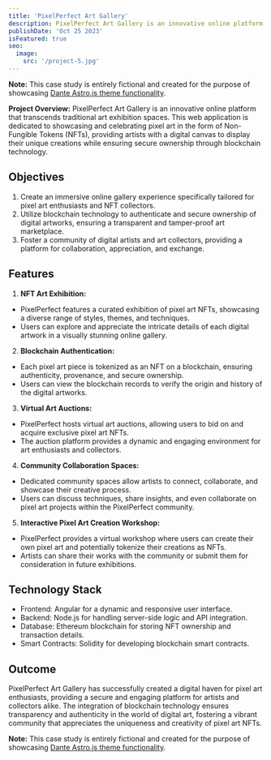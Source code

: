 ```yaml
---
title: 'PixelPerfect Art Gallery'
description: PixelPerfect Art Gallery is an innovative online platform that transcends traditional art exhibition spaces.
publishDate: 'Oct 25 2023'
isFeatured: true
seo:
  image:
    src: '/project-5.jpg'
---
```



**Note:** This case study is entirely fictional and created for the purpose of showcasing [Dante Astro.js theme functionality](https://justgoodui.com/astro-themes/dante/).

**Project Overview:**
PixelPerfect Art Gallery is an innovative online platform that transcends traditional art exhibition spaces. This web application is dedicated to showcasing and celebrating pixel art in the form of Non-Fungible Tokens (NFTs), providing artists with a digital canvas to display their unique creations while ensuring secure ownership through blockchain technology.

## Objectives

1. Create an immersive online gallery experience specifically tailored for pixel art enthusiasts and NFT collectors.
2. Utilize blockchain technology to authenticate and secure ownership of digital artworks, ensuring a transparent and tamper-proof art marketplace.
3. Foster a community of digital artists and art collectors, providing a platform for collaboration, appreciation, and exchange.

## Features

1. **NFT Art Exhibition:**

- PixelPerfect features a curated exhibition of pixel art NFTs, showcasing a diverse range of styles, themes, and techniques.
- Users can explore and appreciate the intricate details of each digital artwork in a visually stunning online gallery.

2. **Blockchain Authentication:**

- Each pixel art piece is tokenized as an NFT on a blockchain, ensuring authenticity, provenance, and secure ownership.
- Users can view the blockchain records to verify the origin and history of the digital artworks.

3. **Virtual Art Auctions:**

- PixelPerfect hosts virtual art auctions, allowing users to bid on and acquire exclusive pixel art NFTs.
- The auction platform provides a dynamic and engaging environment for art enthusiasts and collectors.

4. **Community Collaboration Spaces:**

- Dedicated community spaces allow artists to connect, collaborate, and showcase their creative process.
- Users can discuss techniques, share insights, and even collaborate on pixel art projects within the PixelPerfect community.

5. **Interactive Pixel Art Creation Workshop:**

- PixelPerfect provides a virtual workshop where users can create their own pixel art and potentially tokenize their creations as NFTs.
- Artists can share their works with the community or submit them for consideration in future exhibitions.

## Technology Stack

- Frontend: Angular for a dynamic and responsive user interface.
- Backend: Node.js for handling server-side logic and API integration.
- Database: Ethereum blockchain for storing NFT ownership and transaction details.
- Smart Contracts: Solidity for developing blockchain smart contracts.

## Outcome

PixelPerfect Art Gallery has successfully created a digital haven for pixel art enthusiasts, providing a secure and engaging platform for artists and collectors alike. The integration of blockchain technology ensures transparency and authenticity in the world of digital art, fostering a vibrant community that appreciates the uniqueness and creativity of pixel art NFTs.

**Note:** This case study is entirely fictional and created for the purpose of showcasing [Dante Astro.js theme functionality](https://justgoodui.com/astro-themes/dante/).
